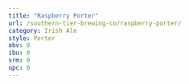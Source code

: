 ```yaml
---
title: "Raspberry Porter"
url: /southern-tier-brewing-co/raspberry-porter/
category: Irish Ale
style: Porter
abv: 0
ibu: 0
srm: 0
upc: 0
---
```


